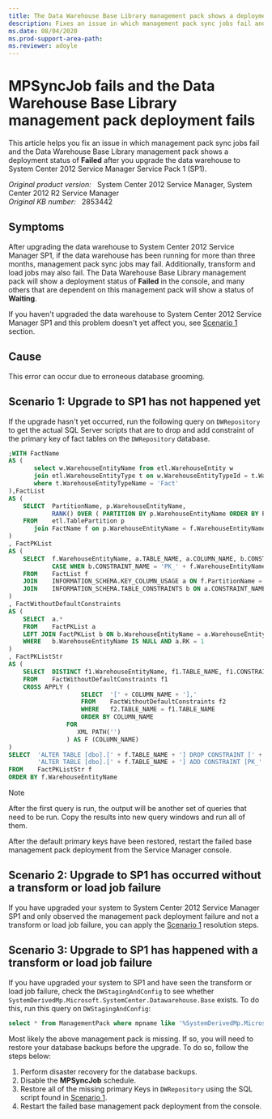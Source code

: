 ```yaml
---
title: The Data Warehouse Base Library management pack shows a deployment status of Failed
description: Fixes an issue in which management pack sync jobs fail and the Data Warehouse Base Library management pack shows a deployment status of Failed after you upgrade the data warehouse to System Center 2012 Service Manager SP1.
ms.date: 08/04/2020
ms.prod-support-area-path:
ms.reviewer: adoyle
---
```

# MPSyncJob fails and the Data Warehouse Base Library management pack deployment fails

This article helps you fix an issue in which management pack sync jobs fail and the Data Warehouse Base Library management pack shows a deployment status of **Failed** after you upgrade the data warehouse to System Center 2012 Service Manager Service Pack 1 (SP1).

_Original product version:_ &nbsp; System Center 2012 Service Manager, System Center 2012 R2 Service Manager  
_Original KB number:_ &nbsp; 2853442

## Symptoms

After upgrading the data warehouse to System Center 2012 Service Manager SP1, if the data warehouse has been running for more than three months, management pack sync jobs may fail. Additionally, transform and load jobs may also fail. The Data Warehouse Base Library management pack will show a deployment status of **Failed** in the console, and many others that are dependent on this management pack will show a status of **Waiting**.

If you haven't upgraded the data warehouse to System Center 2012 Service Manager SP1 and this problem doesn't yet affect you, see [Scenario 1](#scenario-1-upgrade-to-sp1-has-not-happened-yet) section.

## Cause

This error can occur due to erroneous database grooming.

## Scenario 1: Upgrade to SP1 has not happened yet

If the upgrade hasn't yet occurred, run the following query on `DWRepository` to get the actual SQL Server scripts that are to drop and add constraint of the primary key of fact tables on the `DWRepository` database.

```sql
;WITH FactName
AS (
       select w.WarehouseEntityName from etl.WarehouseEntity w
       join etl.WarehouseEntityType t on w.WarehouseEntityTypeId = t.WarehouseEntityTypeId
       where t.WarehouseEntityTypeName = 'Fact'
),FactList
AS (
    SELECT  PartitionName, p.WarehouseEntityName,
            RANK() OVER ( PARTITION BY p.WarehouseEntityName ORDER BY PartitionName ASC ) AS RK
    FROM    etl.TablePartition p
       join FactName f on p.WarehouseEntityName = f.WarehouseEntityName
)
, FactPKList
AS (
    SELECT  f.WarehouseEntityName, a.TABLE_NAME, a.COLUMN_NAME, b.CONSTRAINT_NAME, f.RK,
            CASE WHEN b.CONSTRAINT_NAME = 'PK_' + f.WarehouseEntityName THEN 1 ELSE 0 END AS DefaultConstraints
    FROM    FactList f
    JOIN    INFORMATION_SCHEMA.KEY_COLUMN_USAGE a ON f.PartitionName = a.TABLE_NAME
    JOIN    INFORMATION_SCHEMA.TABLE_CONSTRAINTS b ON a.CONSTRAINT_NAME = b.CONSTRAINT_NAME AND b.CONSTRAINT_TYPE = 'Primary key'
)
, FactWithoutDefaultConstraints
AS (
    SELECT  a.*
    FROM    FactPKList a
    LEFT JOIN FactPKList b ON b.WarehouseEntityName = a.WarehouseEntityName AND b.DefaultConstraints = 1
    WHERE   b.WarehouseEntityName IS NULL AND a.RK = 1
)
, FactPKListStr
AS (
    SELECT  DISTINCT f1.WarehouseEntityName, f1.TABLE_NAME, f1.CONSTRAINT_NAME, F.COLUMN_NAME AS PKList
    FROM    FactWithoutDefaultConstraints f1
    CROSS APPLY (
                    SELECT  '[' + COLUMN_NAME + '],'
                    FROM    FactWithoutDefaultConstraints f2
                    WHERE   f2.TABLE_NAME = f1.TABLE_NAME
                    ORDER BY COLUMN_NAME
                FOR
                   XML PATH('')
                ) AS F (COLUMN_NAME)
)
SELECT  'ALTER TABLE [dbo].[' + f.TABLE_NAME + '] DROP CONSTRAINT [' + f.CONSTRAINT_NAME + ']' + CHAR(13) + CHAR(10) +
        'ALTER TABLE [dbo].[' + f.TABLE_NAME + '] ADD CONSTRAINT [PK_' + f.WarehouseEntityName + '] PRIMARY KEY NONCLUSTERED (' + SUBSTRING(f.PKList, 1, LEN(f.PKList) -1) + ')' + CHAR(13) + CHAR(10)
FROM    FactPKListStr f
ORDER BY f.WarehouseEntityName
```

> [!NOTE]
> After the first query is run, the output will be another set of queries that need to be run. Copy the results into new query windows and run all of them.

After the default primary keys have been restored, restart the failed base management pack deployment from the Service Manager console.

## Scenario 2: Upgrade to SP1 has occurred without a transform or load job failure

If you have upgraded your system to System Center 2012 Service Manager SP1 and only observed the management pack deployment failure and not a transform or load job failure, you can apply the [Scenario 1](#scenario-1-upgrade-to-sp1-has-not-happened-yet) resolution steps.

## Scenario 3: Upgrade to SP1 has happened with a transform or load job failure

If you have upgraded your system to SP1 and have seen the transform or load job failure, check the `DWStagingAndConfig` to see whether `SystemDerivedMp.Microsoft.SystemCenter.Datawarehouse.Base` exists. To do this, run this query on `DWStagingAndConfig`:

```sql
select * from ManagementPack where mpname like '%SystemDerivedMp.Microsoft.SystemCenter.Datawarehouse.Base%'
```

Most likely the above management pack is missing. If so, you will need to restore your database backups before the upgrade. To do so, follow the steps below:

1. Perform disaster recovery for the database backups.
2. Disable the **MPSyncJob** schedule.
3. Restore all of the missing primary Keys in `DWRepository` using the SQL script found in [Scenario 1](#scenario-1-upgrade-to-sp1-has-not-happened-yet).
4. Restart the failed base management pack deployment from the console.
